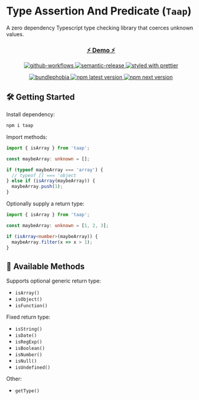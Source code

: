 # Type Assertion And Predicate (`Taap`)

A zero dependency Typescript type checking library that coerces unknown values.

<h3 align="center">
  <a href="https://stackblitz.com/edit/taap">
  ⚡ Demo ⚡
  </a>
</h3>

<p align="center">
  <a href="#badge">
    <img alt="github-workflows" src="https://github.com/schuchard/taap/workflows/Release/badge.svg">
  </a>
  <a href="#badge">
    <img alt="semantic-release" src="https://img.shields.io/badge/%20%20%F0%9F%93%A6%F0%9F%9A%80-semantic--release-e10079.svg">
  </a>
  <a href="https://github.com/prettier/prettier">
    <img alt="styled with prettier" src="https://img.shields.io/badge/styled_with-prettier-ff69b4.svg">
  </a>
</p>

<p align="center">
  <a href="https://bundlephobia.com/result?p=taap">
    <img alt="bundlephobia" src="https://img.shields.io/bundlephobia/minzip/taap">
  </a>
  <a href="https://www.npmjs.com/package/taap">
    <img alt="npm latest version" src="https://img.shields.io/npm/v/taap/latest.svg">
  </a>
  <a href="https://www.npmjs.com/package/taap">
    <img alt="npm next version" src="https://img.shields.io/npm/v/taap/beta.svg">
  </a>
</p>


## 🛠 Getting Started

Install dependency:

```bash
npm i taap
```

Import methods:

```ts
import { isArray } from 'taap';

const maybeArray: unknown = [];

if (typeof maybeArray === 'array') {
  // typeof [] === 'object
} else if (isArray(maybeArray)) {
  maybeArray.push(1);
}
```

Optionally supply a return type:

```ts
import { isArray } from 'taap';

const maybeArray: unknown = [1, 2, 3];

if (isArray<number>(maybeArray)) {
  maybeArray.filter(x => x > 1);
}
```

## 🔭 Available Methods

Supports optional generic return type:

- `isArray()`
- `isObject()`
- `isFunction()`

Fixed return type:

- `isString()`
- `isDate()`
- `isRegExp()`
- `isBoolean()`
- `isNumber()`
- `isNull()`
- `isUndefined()`

Other:
- `getType()`